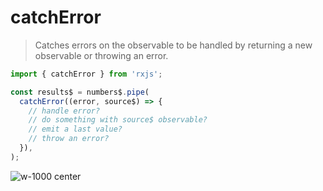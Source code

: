 # catchError

> Catches errors on the observable to be handled by returning a new observable or throwing an error.

```typescript
import { catchError } from 'rxjs';

const results$ = numbers$.pipe(
  catchError((error, source$) => {
    // handle error?
    // do something with source$ observable?
    // emit a last value?
    // throw an error?
  }),
);
```

![w-1000 center](./assets/images/diagrams/operator_catcherror.svg)
